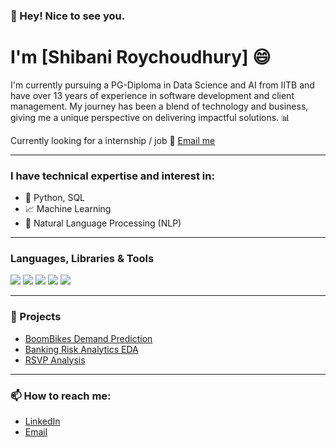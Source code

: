 ### 👋 Hey! Nice to see you.

# I'm [Shibani Roychoudhury] 😄

I'm currently pursuing a PG-Diploma in Data Science and AI from IITB and have over 13 years of experience in software development and client management. My journey has been a blend of technology and business, giving me a unique perspective on delivering impactful solutions. 📊  

Currently looking for a internship / job 🔎 [Email me](mailto:helloshibanibiz@gmail.com)

---

### I have technical expertise and interest in:

- 🧠 Python, SQL
- 📈 Machine Learning
- 📝 Natural Language Processing (NLP)

---

### Languages, Libraries & Tools
<p align="left">
  <img src="https://img.shields.io/badge/Python-3776AB?style=for-the-badge&logo=python&logoColor=white"/>
  <img src="https://img.shields.io/badge/SQL-CC2927?style=for-the-badge&logo=microsoft-sql-server&logoColor=white"/>
  <!--<img src="https://img.shields.io/badge/TensorFlow-FF6F00?style=for-the-badge&logo=tensorflow&logoColor=white"/>
  <img src="https://img.shields.io/badge/PyTorch-EE4C2C?style=for-the-badge&logo=pytorch&logoColor=white"/>
  <img src="https://img.shields.io/badge/Linux-FCC624?style=for-the-badge&logo=linux&logoColor=black"/>
  <img src="https://img.shields.io/badge/PostgreSQL-316192?style=for-the-badge&logo=postgresql&logoColor=white"/>-->
  <img src="https://img.shields.io/badge/MySQL-4479A1?style=for-the-badge&logo=mysql&logoColor=white"/>
  <img src="https://img.shields.io/badge/JavaScript-F7DF1E?style=for-the-badge&logo=javascript&logoColor=black"/>
  <!--<img src="https://img.shields.io/badge/TypeScript-007ACC?style=for-the-badge&logo=typescript&logoColor=white"/>
  <img src="https://img.shields.io/badge/AWS-232F3E?style=for-the-badge&logo=amazon-aws&logoColor=white"/>
  <img src="https://img.shields.io/badge/VSCode-0078D4?style=for-the-badge&logo=visual-studio-code&logoColor=white"/>-->
  <img src="https://img.shields.io/badge/Jupyter-F37626?style=for-the-badge&logo=jupyter&logoColor=white"/>
</p>

---

### 🌟 Projects
- [BoomBikes Demand Prediction](https://github.com/helloshibani/BoomBikes-Demand-Prediction)
- [Banking Risk Analytics EDA](https://github.com/helloshibani/Banking-Risk-Analytics-EDA)
- [RSVP Analysis](https://github.com/helloshibani/RSVP)

---

### 📫 How to reach me:
- [LinkedIn](https://www.linkedin.com/in/shibaniroychoudhury)
- [Email](mailto:helloshibanibiz@gmail.com)














<!--- 👋 Hi, I’m @HelloShibani. Welcome to my GitHub profile! I'm currently pursuing a PG-Diploma in Data Science and AI from IITB and have over 13 years of experience in software development and client management. My journey has been a blend of technology and business, giving me a unique perspective on delivering impactful solutions.
- 👀 I’m interested in Data Science & AI: Leveraging data to make informed decisions and build intelligent systems.
    - Software Development: Writing clean, maintainable code and designing robust architectures.
    - Client Solutions: Bridging the gap between technology and business to meet client needs.
    - Continuous Learning: I believe in staying updated with the latest industry trends and continuously improving my skills.
- 🌱 I’m currently learning
    - Programming Languages: Python, NUMPY, PANDA, SQL, etc.
    - Data Science: Machine Learning, NLP, Linear Regression and Logistic Regression, Clustering, Decision Tree etc.
- 💞️ I’m looking to collaborate on
    - I'm currently working on various data science projects that integrate my development skills with AI, aiming to build innovative solutions.
    - - I'm diving into a variety of datasets available on Kaggle and other platforms. This hands-on approach helps me not only to absorb the concepts I'm learning but also to sharpen my skills by applying them in real-world scenarios. My goal is to deepen my understanding and become proficient in transforming data into actionable insights.
- 📫 🌐 Connect with Me
    - https://www.linkedin.com/in/shibaniroychoudhury-->
<!-- - 😄 Pronouns: ...
- ⚡ Fun fact: ...
-->
<!---
HelloShibani/HelloShibani is a ✨ special ✨ repository because its `README.md` (this file) appears on your GitHub profile.
You can click the Preview link to take a look at your changes.
--->
